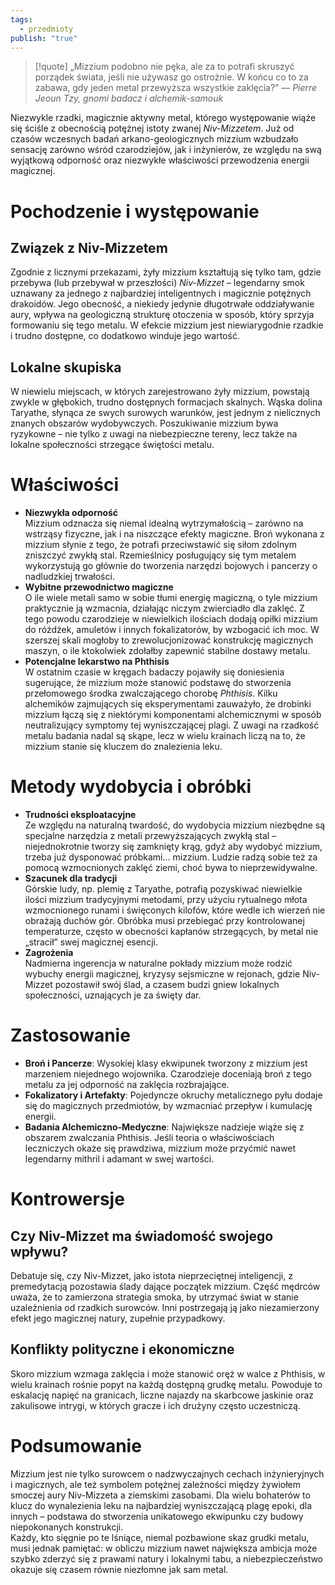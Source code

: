 ```yaml
---
tags:
  - przedmioty
publish: "true"
---
```

> [!quote] „Mizzium podobno nie pęka, ale za to potrafi skruszyć porządek świata, jeśli nie używasz go ostrożnie. W końcu co to za zabawa, gdy jeden metal przewyższa wszystkie zaklęcia?”
>  — _Pierre Jeoun Tzy, gnomi badacz i alchemik-samouk_

Niezwykle rzadki, magicznie aktywny metal, którego występowanie wiąże się ściśle z obecnością potężnej istoty zwanej _Niv-Mizzetem_. Już od czasów wczesnych badań arkano-geologicznych mizzium wzbudzało sensację zarówno wśród czarodziejów, jak i inżynierów, ze względu na swą wyjątkową odporność oraz niezwykłe właściwości przewodzenia energii magicznej.
# Pochodzenie i występowanie
## Związek z Niv-Mizzetem
Zgodnie z licznymi przekazami, żyły mizzium kształtują się tylko tam, gdzie przebywa (lub przebywał w przeszłości) _Niv-Mizzet_ – legendarny smok uznawany za jednego z najbardziej inteligentnych i magicznie potężnych drakoidów. Jego obecność, a niekiedy jedynie długotrwałe oddziaływanie aury, wpływa na geologiczną strukturę otoczenia w sposób, który sprzyja formowaniu się tego metalu. W efekcie mizzium jest niewiarygodnie rzadkie i trudno dostępne, co dodatkowo winduje jego wartość.
## Lokalne skupiska
W niewielu miejscach, w których zarejestrowano żyły mizzium, powstają zwykle w głębokich, trudno dostępnych formacjach skalnych. Wąska dolina Taryathe, słynąca ze swych surowych warunków, jest jednym z nielicznych znanych obszarów wydobywczych. Poszukiwanie mizzium bywa ryzykowne – nie tylko z uwagi na niebezpieczne tereny, lecz także na lokalne społeczności strzegące świętości metalu.
# Właściwości
- **Niezwykła odporność**  
    Mizzium odznacza się niemal idealną wytrzymałością – zarówno na wstrząsy fizyczne, jak i na niszczące efekty magiczne. Broń wykonana z mizzium słynie z tego, że potrafi przeciwstawić się siłom zdolnym zniszczyć zwykłą stal. Rzemieślnicy posługujący się tym metalem wykorzystują go głównie do tworzenia narzędzi bojowych i pancerzy o nadludzkiej trwałości.
- **Wybitne przewodnictwo magiczne**  
    O ile wiele metali samo w sobie tłumi energię magiczną, o tyle mizzium praktycznie ją wzmacnia, działając niczym zwierciadło dla zaklęć. Z tego powodu czarodzieje w niewielkich ilościach dodają opiłki mizzium do różdżek, amuletów i innych fokalizatorów, by wzbogacić ich moc. W szerszej skali mogłoby to zrewolucjonizować konstrukcję magicznych maszyn, o ile ktokolwiek zdołałby zapewnić stabilne dostawy metalu.
- **Potencjalne lekarstwo na Phthisis**  
    W ostatnim czasie w kręgach badaczy pojawiły się doniesienia sugerujące, że mizzium może stanowić podstawę do stworzenia przełomowego środka zwalczającego chorobę _Phthisis_. Kilku alchemików zajmujących się eksperymentami zauważyło, że drobinki mizzium łączą się z niektórymi komponentami alchemicznymi w sposób neutralizujący symptomy tej wyniszczającej plagi. Z uwagi na rzadkość metalu badania nadal są skąpe, lecz w wielu krainach liczą na to, że mizzium stanie się kluczem do znalezienia leku.
# Metody wydobycia i obróbki
- **Trudności eksploatacyjne**  
    Ze względu na naturalną twardość, do wydobycia mizzium niezbędne są specjalne narzędzia z metali przewyższających zwykłą stal – niejednokrotnie tworzy się zamknięty krąg, gdyż aby wydobyć mizzium, trzeba już dysponować próbkami… mizzium. Ludzie radzą sobie też za pomocą wzmocnionych zaklęć ziemi, choć bywa to nieprzewidywalne.
- **Szacunek dla tradycji**  
    Górskie ludy, np. plemię z Taryathe, potrafią pozyskiwać niewielkie ilości mizzium tradycyjnymi metodami, przy użyciu rytualnego młota wzmocnionego runami i święconych kilofów, które wedle ich wierzeń nie obrażają duchów gór. Obróbka musi przebiegać przy kontrolowanej temperaturze, często w obecności kapłanów strzegących, by metal nie „stracił” swej magicznej esencji.
- **Zagrożenia**  
    Nadmierna ingerencja w naturalne pokłady mizzium może rodzić wybuchy energii magicznej, kryzysy sejsmiczne w rejonach, gdzie Niv-Mizzet pozostawił swój ślad, a czasem budzi gniew lokalnych społeczności, uznających je za święty dar.
# Zastosowanie
- **Broń i Pancerze**: Wysokiej klasy ekwipunek tworzony z mizzium jest marzeniem niejednego wojownika. Czarodzieje doceniają broń z tego metalu za jej odporność na zaklęcia rozbrajające.
- **Fokalizatory i Artefakty**: Pojedyncze okruchy metalicznego pyłu dodaje się do magicznych przedmiotów, by wzmacniać przepływ i kumulację energii.
- **Badania Alchemiczno-Medyczne**: Największe nadzieje wiąże się z obszarem zwalczania Phthisis. Jeśli teoria o właściwościach leczniczych okaże się prawdziwa, mizzium może przyćmić nawet legendarny mithril i adamant w swej wartości.
# Kontrowersje
## Czy Niv-Mizzet ma świadomość swojego wpływu?
Debatuje się, czy Niv-Mizzet, jako istota nieprzeciętnej inteligencji, z premedytacją pozostawia ślady dające początek mizzium. Część mędrców uważa, że to zamierzona strategia smoka, by utrzymać świat w stanie uzależnienia od rzadkich surowców. Inni postrzegają ją jako niezamierzony efekt jego magicznej natury, zupełnie przypadkowy.
## Konflikty polityczne i ekonomiczne
Skoro mizzium wzmaga zaklęcia i może stanowić oręż w walce z Phthisis, w wielu krainach rośnie popyt na każdą dostępną grudkę metalu. Powoduje to eskalację napięć na granicach, liczne najazdy na skarbcowe jaskinie oraz zakulisowe intrygi, w których gracze i ich drużyny często uczestniczą.
# Podsumowanie
Mizzium jest nie tylko surowcem o nadzwyczajnych cechach inżynieryjnych i magicznych, ale też symbolem potężnej zależności między żywiołem smoczej aury Niv-Mizzeta a ziemskimi zasobami. Dla wielu bohaterów to klucz do wynalezienia leku na najbardziej wyniszczającą plagę epoki, dla innych – podstawa do stworzenia unikatowego ekwipunku czy budowy niepokonanych konstrukcji.  
Każdy, kto sięgnie po te lśniące, niemal pozbawione skaz grudki metalu, musi jednak pamiętać: w obliczu mizzium nawet największa ambicja może szybko zderzyć się z prawami natury i lokalnymi tabu, a niebezpieczeństwo okazuje się czasem równie niezłomne jak sam metal.
